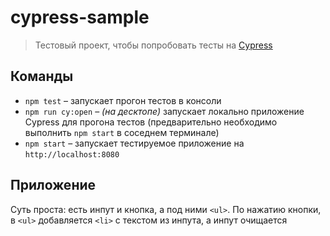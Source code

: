 # cypress-sample
> Тестовый проект, чтобы попробовать тесты на [Cypress](https://www.cypress.io/)

## Команды
* `npm test` &ndash; запускает прогон тестов в консоли
* `npm run cy:open` &ndash; _(на десктопе)_ запускает локально приложение Cypress для прогона тестов (предварительно необходимо выполнить `npm start` в соседнем терминале)
* `npm start` &ndash; запускает тестируемое приложение на `http://localhost:8080`

## Приложение
Суть проста: есть инпут и кнопка, а под ними `<ul>`. По нажатию кнопки, в `<ul>` добавляется `<li>` с текстом из инпута, а инпут очищается

